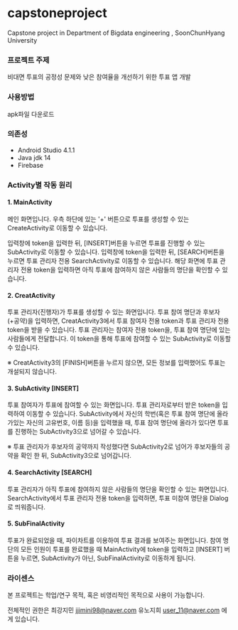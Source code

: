 # capstoneproject
Capstone project in Department of Bigdata engineering , SoonChunHyang University

### 프로젝트 주제
비대면 투표의 공정성 문제와 낮은 참여율을 개선하기 위한 투표 앱 개발

### 사용방법
apk파일 다운로드

### 의존성
- Android Studio 4.1.1
- Java jdk 14 
- Firebase


### Activity별 작동 원리
#### 1. MainActivity
메인 화면입니다. 우측 하단에 있는 '+' 버튼으로 투표를 생성할 수 있는 CreateActivity로 이동할 수 있습니다.

입력창에 token을 입력한 뒤, [INSERT]버튼을 누르면 투표를 진행할 수 있는 SubActivity로 이동할 수 있습니다. 입력창에 token을 입력한 뒤, [SEARCH]버튼을 누르면 투표 관리자 전용 SearchActivity로 이동할 수 있습니다. 해당 화면에 투표 관리자 전용 token을 입력하면 아직 투표에 참여하지 않은 사람들의 명단을 확인할 수 있습니다.

#### 2. CreatActivity
투표 관리자(진행자)가 투표를 생성할 수 있는 화면입니다. 투표 참여 명단과 후보자(+공약)을 입력하면, CreatActivity3에서 투표 참여자 전용 token과 투표 관리자 전용 token을 받을 수 있습니다. 투표 관리자는 참여자 전용 token을, 투표 참여 명단에 있는 사람들에게 전달합니다. 이 token을 통해 투표에 참여할 수 있는 SubActivity로 이동할 수 있습니다.

※ CreatActivity3의 [FINISH]버튼을 누르지 않으면, 모든 정보를 입력했어도 투표는 개설되지 않습니다.

#### 3. SubActivity [INSERT]
투표 참여자가 투표에 참여할 수 있는 화면입니다. 투표 관리자로부터 받은 token을 입력하여 이동할 수 있습니다. SubActivity에서 자신의 학번(혹은 투표 참여 명단에 올라가있는 자신의 고유번호, 이름 등)을 입력했을 때, 투표 참여 명단에 올라가 있다면 투표를 진행하는 SubActivity3으로 넘어갈 수 있습니다.

※ 투표 관리자가 후보자의 공약까지 작성했다면 SubActivity2로 넘어가 후보자들의 공약을 확인 한 뒤, SubActivity3으로 넘어갑니다.

#### 4. SearchActivity [SEARCH]
투표 관리자가 아직 투표에 참여하지 않은 사람들의 명단을 확인할 수 있는 화면입니다. SearchActivity에서 투표 관리자 전용 token을 입력하면, 투표 미참여 명단을 Dialog로 띄워줍니다.

#### 5. SubFinalActivity
투표가 완료되었을 때, 파이차트를 이용하여 투표 결과를 보여주는 화면입니다. 참여 명단의 모든 인원이 투표를 완료했을 때 MainActivity에 token을 입력하고 [INSERT] 버튼을 누르면, SubActivity가 아닌, SubFinalActivity로 이동하게 됩니다.

### 라이센스
본 프로젝트는 학업/연구 목적, 혹은 비영리적인 목적으로 사용이 가능합니다.

전체적인 권한은 최강지민 jjimini98@naver.com 유노지희 user_11@naver.com 에게 있습니다.
